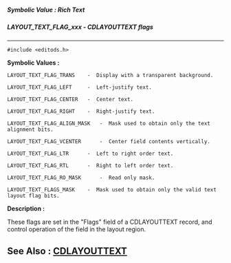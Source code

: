 ##### Symbolic Value : Rich Text
##### LAYOUT_TEXT_FLAG_xxx - CDLAYOUTTEXT flags
---
```
#include <editods.h>
```

**Symbolic Values :**

	LAYOUT_TEXT_FLAG_TRANS	  -  Display with a transparent background.

	LAYOUT_TEXT_FLAG_LEFT	  -  Left-justify text.

	LAYOUT_TEXT_FLAG_CENTER	  -  Center text.

	LAYOUT_TEXT_FLAG_RIGHT	  -  Right-justify text.

	LAYOUT_TEXT_FLAG_ALIGN_MASK	  -  Mask used to obtain only the text alignment bits.

	LAYOUT_TEXT_FLAG_VCENTER	  -  Center field contents vertically.

	LAYOUT_TEXT_FLAG_LTR	  -  Left to right order text.

	LAYOUT_TEXT_FLAG_RTL	  -  Right to left order text.

	LAYOUT_TEXT_FLAG_RO_MASK	  -  Read only mask.

	LAYOUT_TEXT_FLAGS_MASK	  -  Mask used to obtain only the valid text layout flag bits.


**Description :**

These flags are set in the &quot;Flags&quot; field of a CDLAYOUTTEXT record, and control operation of the field in the layout region.


**See Also :**
[CDLAYOUTTEXT](/domino-c-api-docs/reference/Data/CDLAYOUTTEXT)
---
